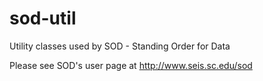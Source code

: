 sod-util
===

Utility classes used by SOD - Standing Order for Data

Please see SOD's user page at
http://www.seis.sc.edu/sod


